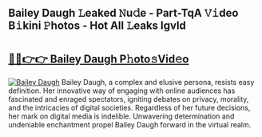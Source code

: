 ## Bailey Daugh 𝙻eaked 𝙽u𝚍e - Part-TqA 𝚅𝚒deo B𝚒kini 𝙿hotos - Hot All 𝙻eaks Igvld

# <h2><a href="http://ld46nui.urlbe.top/?page=Bailey+Daugh">🔗🔗👉👉 Bailey Daugh P𝚑oto𝚜Vid𝚎o</a></h2>

[![Bailey Daugh](https://i.imgur.com/eBuTRDB.gif)](http://ld46nui.urlbe.top/?page=Bailey+Daugh)
Bailey Daugh, a complex and elusive persona, resists easy definition. Her innovative way of engaging with online audiences has fascinated and enraged spectators, igniting debates on privacy, morality, and the intricacies of digital societies. Regardless of her future decisions, her mark on digital media is indelible. Unwavering determination and undeniable enchantment propel Bailey Daugh forward in the virtual realm.
